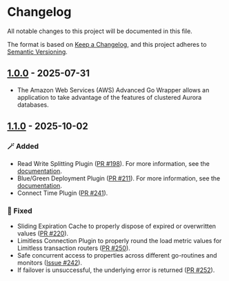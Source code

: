 # Changelog

All notable changes to this project will be documented in this file.

The format is based on [Keep a Changelog](https://keepachangelog.com/en/1.0.0/), and this project adheres to [Semantic Versioning](https://semver.org/#semantic-versioning-200).

## [1.0.0] - 2025-07-31
* The Amazon Web Services (AWS) Advanced Go Wrapper allows an application to take advantage of the features of clustered Aurora databases.

## [1.1.0] - 2025-10-02
### :magic_wand: Added
* Read Write Splitting Plugin ([PR #198](https://github.com/aws/aws-advanced-go-wrapper/pull/198)). For more information, see the [documentation](https://github.com/aws/aws-advanced-go-wrapper/blob/main/docs/user-guide/using-plugins/UsingTheReadWriteSplittingPlugin.md).
* Blue/Green Deployment Plugin ([PR #211](https://github.com/aws/aws-advanced-go-wrapper/pull/211)). For more information, see the [documentation](https://github.com/aws/aws-advanced-go-wrapper/blob/main/docs/user-guide/using-plugins/UsingTheBlueGreenPlugin.md).
* Connect Time Plugin ([PR #241](https://github.com/aws/aws-advanced-go-wrapper/pull/241)).

### :bug: Fixed
* Sliding Expiration Cache to properly dispose of expired or overwritten values ([PR #220](https://github.com/aws/aws-advanced-go-wrapper/pull/220)).
* Limitless Connection Plugin to properly round the load metric values for Limitless transaction routers ([PR #250](https://github.com/aws/aws-advanced-go-wrapper/pull/250)).
* Safe concurrent access to properties across different go-routines and monitors ([Issue #242](https://github.com/aws/aws-advanced-go-wrapper/issues/242)).
* If failover is unsuccessful, the underlying error is returned ([PR #252](https://github.com/aws/aws-advanced-go-wrapper/pull/252)).

[1.0.0]: https://github.com/awslabs/aws-advanced-go-wrapper/releases/tag/awssql/1.0.0
[1.1.0]: https://github.com/awslabs/aws-advanced-go-wrapper/releases/tag/awssql/1.1.0
